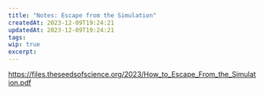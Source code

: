 ```yaml
---
title: "Notes: Escape from the Simulation"
createdAt: 2023-12-09T19:24:21
updatedAt: 2023-12-09T19:24:21
tags: 
wip: true
excerpt:
---
```

https://files.theseedsofscience.org/2023/How_to_Escape_From_the_Simulation.pdf
